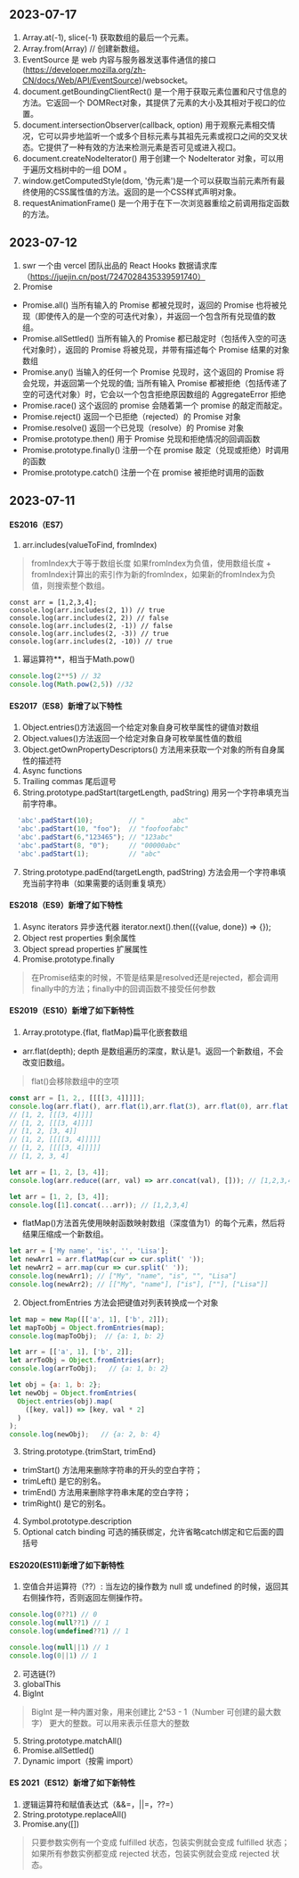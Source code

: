 ## 2023-07-17
1. Array.at(-1), slice(-1) 获取数组的最后一个元素。
2. Array.from(Array) // 创建新数组。
3. EventSource 是 web 内容与服务器发送事件通信的接口(https://developer.mozilla.org/zh-CN/docs/Web/API/EventSource)/websocket。
4. document.getBoundingClientRect() 是一个用于获取元素位置和尺寸信息的方法。它返回一个 DOMRect对象，其提供了元素的大小及其相对于视口的位置。
5. document.intersectionObserver(callback, option) 用于观察元素相交情况，它可以异步地监听一个或多个目标元素与其祖先元素或视口之间的交叉状态。它提供了一种有效的方法来检测元素是否可见或进入视口。
6. document.createNodeIterator() 用于创建一个 NodeIterator 对象，可以用于遍历文档树中的一组 DOM 。
7. window.getComputedStyle(dom, '伪元素')是一个可以获取当前元素所有最终使用的CSS属性值的方法。返回的是一个CSS样式声明对象。
8. requestAnimationFrame() 是一个用于在下一次浏览器重绘之前调用指定函数的方法。

## 2023-07-12
1. swr 一个由 vercel 团队出品的 React Hooks 数据请求库（https://juejin.cn/post/7247028435339591740）
2. Promise
  * Promise.all() 当所有输入的 Promise 都被兑现时，返回的 Promise 也将被兑现（即使传入的是一个空的可迭代对象），并返回一个包含所有兑现值的数组。
  * Promise.allSettled() 当所有输入的 Promise 都已敲定时（包括传入空的可迭代对象时），返回的 Promise 将被兑现，并带有描述每个 Promise 结果的对象数组
  * Promise.any() 当输入的任何一个 Promise 兑现时，这个返回的 Promise 将会兑现，并返回第一个兑现的值; 当所有输入 Promise 都被拒绝（包括传递了空的可迭代对象）时，它会以一个包含拒绝原因数组的 AggregateError 拒绝
  * Promise.race() 这个返回的 promise 会随着第一个 promise 的敲定而敲定。
  * Promise.reject() 返回一个已拒绝（rejected）的 Promise 对象
  * Promise.resolve() 返回一个已兑现（resolve）的 Promise 对象
  * Promise.prototype.then() 用于 Promise 兑现和拒绝情况的回调函数
  * Promise.prototype.finally() 注册一个在 promise 敲定（兑现或拒绝）时调用的函数
  * Promise.prototype.catch() 注册一个在 promise 被拒绝时调用的函数


## 2023-07-11
#### ES2016（ES7）
1. arr.includes(valueToFind, fromIndex)
  > fromIndex大于等于数组长度
  > 如果fromIndex为负值，使用数组长度 + fromIndex计算出的索引作为新的fromIndex，如果新的fromIndex为负值，则搜索整个数组。
  ````jvascript
  const arr = [1,2,3,4];
  console.log(arr.includes(2, 1)) // true
  console.log(arr.includes(2, 2)) // false
  console.log(arr.includes(2, -1)) // false
  console.log(arr.includes(2, -3)) // true
  console.log(arr.includes(2, -10)) // true
  ````
1. 幂运算符**，相当于Math.pow()
  ````javascript
  console.log(2**5) // 32
  console.log(Math.pow(2,5)) //32
  ````

#### ES2017（ES8）新增了以下特性
1. Object.entries()方法返回一个给定对象自身可枚举属性的键值对数组
2. Object.values()方法返回一个给定对象自身可枚举属性值的数组
3. Object.getOwnPropertyDescriptors() 方法用来获取一个对象的所有自身属性的描述符
4. Async functions
5. Trailing commas 尾后逗号
6. String.prototype.padStart(targetLength, padString)  用另一个字符串填充当前字符串。
  ````javascript
    'abc'.padStart(10);         // "       abc"
    'abc'.padStart(10, "foo");  // "foofoofabc"
    'abc'.padStart(6,"123465"); // "123abc"
    'abc'.padStart(8, "0");     // "00000abc"
    'abc'.padStart(1);          // "abc"
  ````
7. String.prototype.padEnd(targetLength, padString) 方法会用一个字符串填充当前字符串（如果需要的话则重复填充）

#### ES2018（ES9）新增了如下特性
1. Async iterators 异步迭代器 iterator.next().then(({value, done}) => {});
2. Object rest properties 剩余属性
3. Object spread properties 扩展属性
4. Promise.prototype.finally
  > 在Promise结束的时候，不管是结果是resolved还是rejected，都会调用finally中的方法；finally中的回调函数不接受任何参数

#### ES2019（ES10）新增了如下新特性
1. Array.prototype.{flat, flatMap}扁平化嵌套数组
  * arr.flat(depth); depth 是数组遍历的深度，默认是1。返回一个新数组，不会改变旧数组。
  > flat()会移除数组中的空项
  ````javascript
  const arr = [1, 2,, [[[[3, 4]]]]];
  console.log(arr.flat(), arr.flat(1),arr.flat(3), arr.flat(0), arr.flat(-1), arr.flat(Infinity));
  // [1, 2, [[[3, 4]]]]
  // [1, 2, [[[3, 4]]]]
  // [1, 2, [3, 4]]
  // [1, 2, [[[[3, 4]]]]]
  // [1, 2, [[[[3, 4]]]]]
  // [1, 2, 3, 4]

  let arr = [1, 2, [3, 4]];
  console.log(arr.reduce((arr, val) => arr.concat(val), [])); // [1,2,3,4]

  let arr = [1, 2, [3, 4]];
  console.log([1].concat(...arr)); // [1,2,3,4]
  ````
  * flatMap()方法首先使用映射函数映射数组（深度值为1）的每个元素，然后将结果压缩成一个新数组。
  ````javascript
  let arr = ['My name', 'is', '', 'Lisa'];
  let newArr1 = arr.flatMap(cur => cur.split(' '));
  let newArr2 = arr.map(cur => cur.split(' '));
  console.log(newArr1); // ["My", "name", "is", "", "Lisa"]
  console.log(newArr2); // [["My", "name"], ["is"], [""], ["Lisa"]]
  ````

2. Object.fromEntries 方法会把键值对列表转换成一个对象
  ````javascript
  let map = new Map([['a', 1], ['b', 2]]);
  let mapToObj = Object.fromEntries(map);
  console.log(mapToObj);  // {a: 1, b: 2}

  let arr = [['a', 1], ['b', 2]];
  let arrToObj = Object.fromEntries(arr);
  console.log(arrToObj);   // {a: 1, b: 2}

  let obj = {a: 1, b: 2};
  let newObj = Object.fromEntries(
    Object.entries(obj).map(
      ([key, val]) => [key, val * 2]
    )
  );
  console.log(newObj);   // {a: 2, b: 4}
  ````
3. String.prototype.{trimStart, trimEnd}
  * trimStart() 方法用来删除字符串的开头的空白字符；
  * trimLeft() 是它的别名。
  * trimEnd() 方法用来删除字符串末尾的空白字符；
  * trimRight() 是它的别名。
4. Symbol.prototype.description
5. Optional catch binding 可选的捕获绑定，允许省略catch绑定和它后面的圆括号

#### ES2020(ES11)新增了如下新特性
1. 空值合并运算符（??）: 当左边的操作数为 null 或 undefined 的时候，返回其右侧操作符，否则返回左侧操作符。
  ````javascript
  console.log(0??1) // 0
  console.log(null??1) // 1
  console.log(undefined??1) // 1

  console.log(null||1) // 1
  console.log(0||1) // 1
  ````
2. 可选链(?)
3. globalThis
4. BigInt
  > BigInt 是一种内置对象，用来创建比 2^53 - 1（Number 可创建的最大数字） 更大的整数。可以用来表示任意大的整数
5. String.prototype.matchAll()
6. Promise.allSettled()
7. Dynamic import（按需 import）

#### ES 2021（ES12）新增了如下新特性
1. 逻辑运算符和赋值表达式（&&=，||=，??=）
2. String.prototype.replaceAll()
3. Promise.any([])
  > 只要参数实例有一个变成 fulfilled 状态，包装实例就会变成 fulfilled 状态；如果所有参数实例都变成 rejected 状态，包装实例就会变成 rejected 状态。